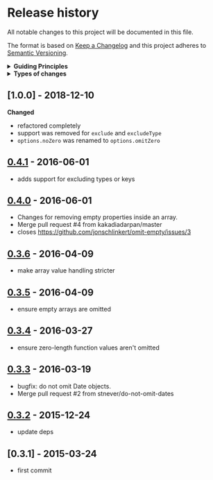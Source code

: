 # Release history

All notable changes to this project will be documented in this file.

The format is based on [Keep a Changelog](http://keepachangelog.com/en/1.0.0/)
and this project adheres to [Semantic Versioning](http://semver.org/spec/v2.0.0.html).

<details>
  <summary><strong>Guiding Principles</strong></summary>

- Changelogs are for humans, not machines.
- There should be an entry for every single version.
- The same types of changes should be grouped.
- Versions and sections should be linkable.
- The latest version comes first.
- The release date of each versions is displayed.
- Mention whether you follow Semantic Versioning.

</details>

<details>
  <summary><strong>Types of changes</strong></summary>

Changelog entries are classified using the following labels _(from [keep-a-changelog](http://keepachangelog.com/)_):

- `Added` for new features.
- `Changed` for changes in existing functionality.
- `Deprecated` for soon-to-be removed features.
- `Removed` for now removed features.
- `Fixed` for any bug fixes.
- `Security` in case of vulnerabilities.

</details>

## [1.0.0] - 2018-12-10

**Changed**

- refactored completely
- support was removed for `exclude` and `excludeType`
- `options.noZero` was renamed to `options.omitZero`

## [0.4.1] - 2016-06-01

- adds support for excluding types or keys

## [0.4.0] - 2016-06-01

- Changes for removing empty properties inside an array.
- Merge pull request #4 from kakadiadarpan/master
- closes https://github.com/jonschlinkert/omit-empty/issues/3

## [0.3.6] - 2016-04-09

- make array value handling stricter

## [0.3.5] - 2016-04-09

- ensure empty arrays are omitted

## [0.3.4] - 2016-03-27

- ensure zero-length function values aren't omitted

## [0.3.3] - 2016-03-19

- bugfix: do not omit Date objects.
- Merge pull request #2 from stnever/do-not-omit-dates

## [0.3.2] - 2015-12-24

- update deps

## [0.3.1] - 2015-03-24

- first commit

[Unreleased]: https://github.com/jonschlinkert/omit-empty/compare/0.4.1...1.0.0
[0.4.1]: https://github.com/jonschlinkert/omit-empty/compare/0.4.0...0.4.1
[0.4.0]: https://github.com/jonschlinkert/omit-empty/compare/0.3.6...0.4.0
[0.3.6]: https://github.com/jonschlinkert/omit-empty/compare/0.3.5...0.3.6
[0.3.5]: https://github.com/jonschlinkert/omit-empty/compare/0.3.4...0.3.5
[0.3.4]: https://github.com/jonschlinkert/omit-empty/compare/0.3.3...0.3.4
[0.3.3]: https://github.com/jonschlinkert/omit-empty/compare/0.3.2...0.3.3
[0.3.2]: https://github.com/jonschlinkert/omit-empty/compare/0.3.1...0.3.2

[Unreleased]: https://github.com/jonschlinkert/omit-empty/compare/0.3.1...HEAD
[keep-a-changelog]: https://github.com/olivierlacan/keep-a-changelog

